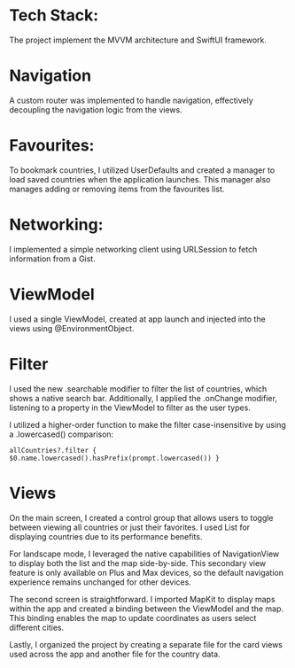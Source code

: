 # Tech Stack:

The project implement the MVVM architecture and SwiftUI framework.

# Navigation

A custom router was implemented to handle navigation, effectively decoupling the navigation logic from the views.

# Favourites:

To bookmark countries, I utilized UserDefaults and created a manager to load saved countries when the application launches. This manager also manages adding or removing items from the favourites list.

# Networking:

I implemented a simple networking client using URLSession to fetch information from a Gist.

# ViewModel

I used a single ViewModel, created at app launch and injected into the views using @EnvironmentObject.

# Filter

I used the new .searchable modifier to filter the list of countries, which shows a native search bar. Additionally, I applied the .onChange modifier, listening to a property in the ViewModel to filter as the user types.

I utilized a higher-order function to make the filter case-insensitive by using a .lowercased() comparison:

```
allCountries?.filter { $0.name.lowercased().hasPrefix(prompt.lowercased()) }
```


# Views

On the main screen, I created a control group that allows users to toggle between viewing all countries or just their favorites. I used List for displaying countries due to its performance benefits.

For landscape mode, I leveraged the native capabilities of NavigationView to display both the list and the map side-by-side. This secondary view feature is only available on Plus and Max devices, so the default navigation experience remains unchanged for other devices.

The second screen is straightforward. I imported MapKit to display maps within the app and created a binding between the ViewModel and the map. This binding enables the map to update coordinates as users select different cities.

Lastly, I organized the project by creating a separate file for the card views used across the app and another file for the country data.
